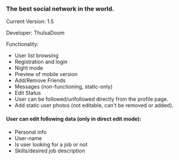 ### The best social network in the world.

Current Version: 1.5

Developer: ThulsaDoom

Functionality:

- User list browsing
- Registration and login
- Night mode
- Preview of mobile version
- Add/Remove Friends
- Messages (non-functioning, static-only)
- Edit Status
- User can be followed/unfollowed directly from the profile page.
- Add static user photos (not editable, can't be removed or added).

#### User can edit following data (only in direct edit mode):

- Personal info
- User-name
- Is user looking for a job or not
- Skills/desired job description




